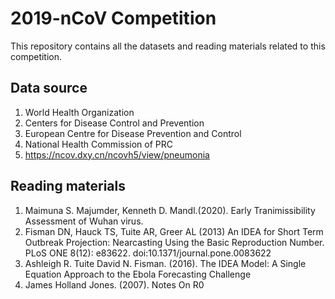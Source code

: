 # 2019-nCoV Competition
This repository contains all the datasets and reading materials related to this competition.

## Data source
1. World Health Organization
2. Centers for Disease Control and Prevention
3. European Centre for Disease Prevention and Control
4. National Health Commission of PRC
5. https://ncov.dxy.cn/ncovh5/view/pneumonia

## Reading materials
1. Maimuna S. Majumder, Kenneth D. Mandl.(2020). Early Tranimissibility Assessment of Wuhan virus.
2. Fisman DN, Hauck TS, Tuite AR, Greer AL (2013) An IDEA for Short Term Outbreak Projection: Nearcasting Using the Basic Reproduction Number. PLoS ONE 8(12): e83622. doi:10.1371/journal.pone.0083622
3. Ashleigh R. Tuite David N. Fisman. (2016). The IDEA Model: A Single Equation Approach to the Ebola Forecasting Challenge
4. James Holland Jones. (2007). Notes On R0
